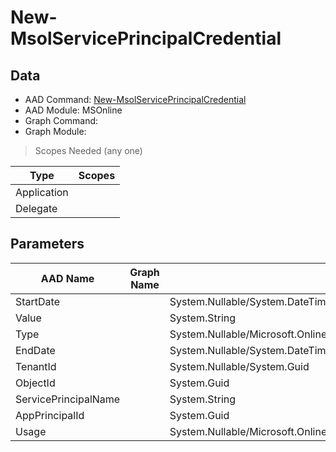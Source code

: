 # New-MsolServicePrincipalCredential

> 

## Data

+ AAD Command: [New-MsolServicePrincipalCredential](https://docs.microsoft.com/en-us/powershell/module/MSOnline/New-MsolServicePrincipalCredential)
+ AAD Module: MSOnline
+ Graph Command: []()
+ Graph Module: 

> Scopes Needed (any one)

|Type|Scopes|
|---|---|
|Application||
|Delegate||

## Parameters

|AAD Name|Graph Name|AAD Type|Graph Type|Infos|
|---|---|---|---|---|
|StartDate||System.Nullable/System.DateTime|||
|Value||System.String|||
|Type||System.Nullable/Microsoft.Online.Administration.ServicePrincipalCredentialType|||
|EndDate||System.Nullable/System.DateTime|||
|TenantId||System.Nullable/System.Guid|||
|ObjectId||System.Guid|||
|ServicePrincipalName||System.String|||
|AppPrincipalId||System.Guid|||
|Usage||System.Nullable/Microsoft.Online.Administration.ServicePrincipalCredentialUsage|||

